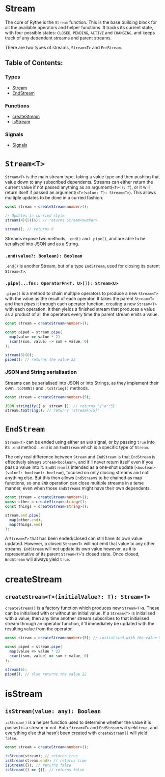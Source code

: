 # Stream

The core of Rythe is the `Stream` function. This is the base building block for all the available operators and helper functions. It tracks its current state, with four possible states: `CLOSED`, `PENDING`, `ACTIVE` and `CHANGING`, and keeps track of any dependent streams and parent streams.

There are two types of streams, `Stream<T>` and `EndStream`.

## Table of Contents:

### Types

- [Stream](#streamt)
- [EndStream](#endstream)

### Functions

- [createStream](#createStream)
- [isStream](#isStream)

### Signals

- [Signals](signals.md)

# `Stream<T>`

`Stream<T>` is the main stream type, taking a value type and then pushing that value down to any subscribed dependents. Streams can either return the current value if not passed anything as an argument(`<T>(): T`), or it will return itself if passed an argument(`<T>(value: T): Stream<T>`). This allows multiple updates to be done in a curried fashion.

```typescript
const stream = createStream<number>();

// Updates in curried style
stream(4)(5)(6); // returns Stream<number>

stream(); // returns 6
```

Streams expose two methods, `.end()` and `.pipe()`, and are able to be serialised into JSON and as a String.

### `.end(value?: Boolean): Boolean`

`.end()` is another Stream, but of a type `EndStream`, used for closing its parent `Stream<T>`.

### `.pipe(...fns: OperatorFn<T, U>[]): Stream<U>`

`.pipe()` is a method to chain multiple operators to produce a new `Stream<T>` with the value as the result of each operator. It takes the parent `Stream<T>` and then _pipes_ it through each operator function, creating a new `Stream<T>` with each operation. It then yields a finished stream that produces a value as a product of all the operators every time the parent stream emits a value.

```typescript
const stream = createStream<number>();

const piped = stream.pipe(
  map(value => value * 2)
  scan((sum, value) => sum + value, 0)
);

stream(5)(6);
piped(); // returns the value 22
```

### JSON and String serialisation

Streams can be serialised into JSON or into Strings, as they implement their own `.toJSON()` and `.toString()` methods.

```typescript
const stream = createStream<number>(5);

JSON.stringify({ a: stream }); // returns '{"a":5}'
stream.toString(); // returns 'streamFn{5}'
```

# `EndStream`

`Stream<T>` can be ended using either an `END` signal, or by passing `true` into its `.end` method. `.end` is an `EndStream` which is a specific type of `Stream`.

The only real difference between `Stream` and `EndStream` is that `EndStream` is effectively always `Stream<boolean>`, and it'll never return itself even if you pass a value into it. `EndStream` is intended as a one-shot update (`<boolean>(value?: boolean): boolean`), focused on only closing streams and not anything else. But this then allows `EndStream`s to be chained as map functions, so one `END` operation can close multiple streams in a terse manner, even when those `EndStream`s might have their own dependents.

```typescript
const stream = createStream<number>();
const other = createStream<string>();
const things = createStream<string>();

stream.end.pipe(
  map(other.end),
  map(things.end)
);
```

A `Stream<T>` that has been ended/closed can still have its own value updated. However, a closed `Stream<T>` will not emit that value to any other streams. `EndStream` will not update its own value however, as it is representative of its parent `Stream<T>`'s closed state. Once closed, `EndStream` will always yield `true`.

# createStream

## `createStream<T>(initialValue?: T): Stream<T>`

`createStream()` is a factory function which produces new `Stream<T>`s. These can be initialised with or without an initial value. If a `Stream<T>` is initialised with a value, then any time another stream subscribes to that initialised stream through an operator function, it'll immediately be updated with the resulting value from the operator.

```typescript
const stream = createStream<number>(5); // initialised with the value 5

const piped = stream.pipe(
  map(value => value * 2)
  scan((sum, value) => sum + value, 0)
);

stream(6);
piped(); // also returns the value 22
```

# isStream

## `isStream(value: any): Boolean`

`isStream()` is a helper function used to determine whether the value it is passed is a stream or not. Both `Stream<T>` and `EndStream` will yield `true`, and everything else that hasn't been created with `createStream()` will yield `false`.

```typescript
const stream = createStream<number>();

isStream(stream); // returns true
isStream(stream.end); // returns true
isStream({}); // returns false
isStream(() => {}); // returns false
```
